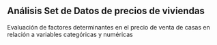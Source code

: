 
## Análisis Set de Datos de precios de viviendas
Evaluación de factores determinantes en el precio de venta de casas en relación a variables categóricas y numéricas



